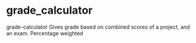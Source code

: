 # grade_calculator
grade-calculator
Gives grade based on combined scores of a project, and an exam. 
Percentage weighted

